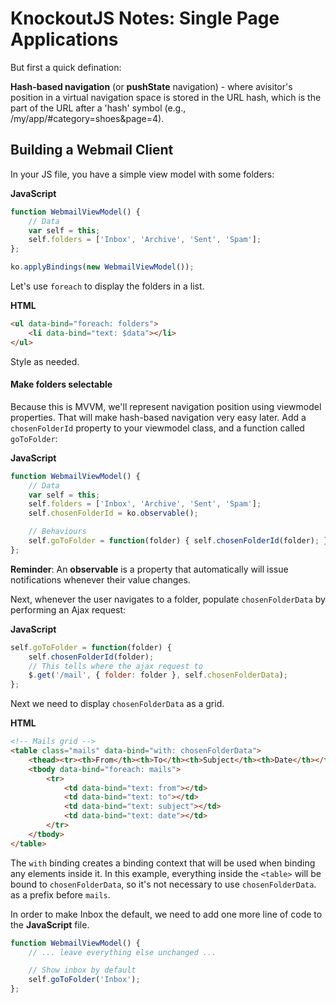 # KnockoutJS Notes: Single Page Applications

But first a quick defination:

**Hash-based navigation** (or **pushState** navigation) - where avisitor's position in a virtual navigation space is stored in the URL hash, which is the part of the URL after a 'hash' symbol (e.g.,  /my/app/#category=shoes&page=4).


## Building a Webmail Client

In your JS file, you have a simple view model with some folders:

**JavaScript**
```JavaScript
function WebmailViewModel() {
    // Data
    var self = this;
    self.folders = ['Inbox', 'Archive', 'Sent', 'Spam'];
};

ko.applyBindings(new WebmailViewModel());
```

Let's use `foreach` to display the folders in a list.

**HTML**
```HTML
<ul data-bind="foreach: folders">
    <li data-bind="text: $data"></li>
</ul>
```

Style as needed.


#### Make folders selectable

Because this is MVVM, we'll represent navigation position using viewmodel properties. That will make hash-based navigation very easy later. Add a  `chosenFolderId` property to your viewmodel class, and a function called  `goToFolder`:

**JavaScript**
```JavaScript
function WebmailViewModel() {
    // Data
    var self = this;
    self.folders = ['Inbox', 'Archive', 'Sent', 'Spam'];
    self.chosenFolderId = ko.observable();

    // Behaviours
    self.goToFolder = function(folder) { self.chosenFolderId(folder); };
};
```

**Reminder**: An **observable** is a property that automatically will issue notifications whenever their value changes.

Next, whenever the user navigates to a folder, populate `chosenFolderData` by performing an Ajax request:

**JavaScript**
```JavaScript
self.goToFolder = function(folder) { 
    self.chosenFolderId(folder);
    // This tells where the ajax request to 
    $.get('/mail', { folder: folder }, self.chosenFolderData);
};
```

Next we need to display `chosenFolderData` as a grid.

**HTML**
```html
<!-- Mails grid -->
<table class="mails" data-bind="with: chosenFolderData">
    <thead><tr><th>From</th><th>To</th><th>Subject</th><th>Date</th></tr></thead>
    <tbody data-bind="foreach: mails">
        <tr>
            <td data-bind="text: from"></td>
            <td data-bind="text: to"></td>
            <td data-bind="text: subject"></td>
            <td data-bind="text: date"></td>
        </tr> 
    </tbody>
</table>
```

The `with` binding creates a binding context that will be used when binding any elements inside it. In this example, everything inside the `<table>` will be bound to `chosenFolderData`, so it's not necessary to use `chosenFolderData`. as a prefix before `mails`.

In order to make Inbox the default, we need to add one more line of code to the **JavaScript** file.

```JavaScript
function WebmailViewModel() {
    // ... leave everything else unchanged ...

    // Show inbox by default
    self.goToFolder('Inbox');
};
```